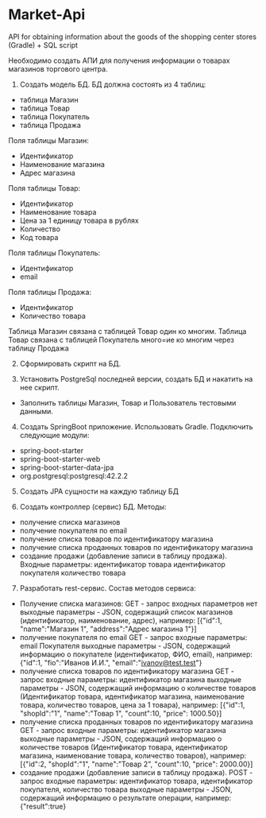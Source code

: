 # Market-Api
API for obtaining information about the goods of the shopping center stores (Gradle) + SQL script

Необходимо создать АПИ для получения информации о товарах магазинов торгового центра. 
   
  1. Создать модель БД. 
  БД должна состоять из 4 таблиц: 
  * таблица Магазин 
  * таблица Товар 
  * таблица Покупатель 
  * таблица Продажа 
   
  Поля таблицы Магазин: 
  * Идентификатор 
  * Наименование магазина 
  * Адрес магазина 
   
  Поля таблицы Товар: 
  * Идентификатор 
  * Наименование товара 
  * Цена за 1 единицу товара в рублях 
  * Количество 
  * Код товара 
   
  Поля таблицы Покупатель: 
  * Идентификатор 
  * email 
   
  Поля таблицы Продажа: 
  * Идентификатор 
  * Количество товара 
   
  Таблица Магазин связана с таблицей Товар один ко многим. 
  Таблица Товар связана с таблицей Покупатель много=ие ко многим через таблицу Продажа 
   
  2. Сформировать скрипт на БД. 
   
  3. Установить PostgreSql последней версии, создать БД и накатить на нее скрипт. 
  * Заполнить таблицы Магазин, Товар и Пользователь тестовыми данными. 
   
  4. Создать SpringBoot приложение. Использовать Gradle. Подключить следующие модули: 
  * spring-boot-starter 
  * spring-boot-starter-web 
  * spring-boot-starter-data-jpa 
  * org.postgresql:postgresql:42.2.2 
   
  5. Создать JPA сущности на каждую таблицу БД 
   
  6. Создать контроллер (сервис) БД. Методы: 
  * получение списка магазинов 
  * получение покупателя по email 
  * получение списка товаров по идентификатору магазина 
  * получение списка проданных товаров по идентификатору магазина 
  * создание продажи (добавление записи в таблицу продажа). 
   Входные параметры: 
    идентификатор товара 
    идентификатор покупателя 
    количество товара 
   
  7. Разработать rest-сервис. Состав методов сервиса: 
  * Получение списка магазинов: 
    GET - запрос 
    входных параметров нет 
    выходные параметры - JSON, содержащий список магазинов (идентификатор, наименование, адрес), например: 
    [{"id":1, "name":"Магазин 1", "address":"Адрес магазина 1"}] 
  * получение покупателя по email 
    GET - запрос 
    входные параметры: email Покупателя 
    выходные параметры - JSON, содержащий информацию о покупателе (идентификатор, ФИО, email), например: 
    {"id":1, "fio":"Иванов И.И.", "email":"ivanov@test.test"} 
  * получение списка товаров по идентификатору магазина 
    GET - запрос 
    входные параметры: идентификатор магазина 
    выходные параметры - JSON, содержащий информацию о количестве товаров (Идентификатор товара, идентификатор магазина, наименование товара, количество товаров, цена за 1 товара), например: 
    [{"id":1, "shopId":"1", "name":"Товар 1", "count":10, "price": 1000.50}] 
  * получение списка проданных товаров по идентификатору магазина 
    GET - запрос 
    входные параметры: идентификатор магазина 
    выходные параметры - JSON, содержащий информацию о количестве товаров (Идентификатор товара, идентификатор магазина, наименование товара, количество товаров), например: 
    [{"id":2, "shopId":"1", "name":"Товар 2", "count":10, "price": 2000.00}] 
  * создание продажи (добавление записи в таблицу продажа). 
    POST - запрос 
    входные параметры: идентификатор товара, идентификатор покупателя, количество товара 
    выходные параметры - JSON, содержащий информацию о результате операции, например: 
    {"result":true}
